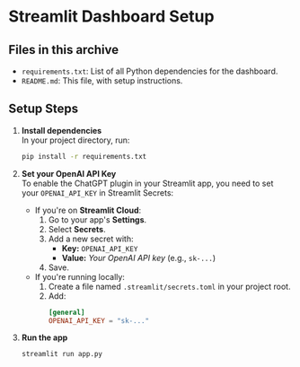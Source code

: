 # Streamlit Dashboard Setup

## Files in this archive
- `requirements.txt`: List of all Python dependencies for the dashboard.
- `README.md`: This file, with setup instructions.

## Setup Steps

1. **Install dependencies**  
   In your project directory, run:  
   ```bash
   pip install -r requirements.txt
   ```

2. **Set your OpenAI API Key**  
   To enable the ChatGPT plugin in your Streamlit app, you need to set your `OPENAI_API_KEY` in Streamlit Secrets:
   - If you're on **Streamlit Cloud**:
     1. Go to your app's **Settings**.
     2. Select **Secrets**.
     3. Add a new secret with:
        - **Key:** `OPENAI_API_KEY`
        - **Value:** *Your OpenAI API key* (e.g., `sk-...`)
     4. Save.
   - If you're running locally:
     1. Create a file named `.streamlit/secrets.toml` in your project root.
     2. Add:
        ```toml
        [general]
        OPENAI_API_KEY = "sk-..."
        ```

3. **Run the app**  
   ```bash
   streamlit run app.py
   ```
